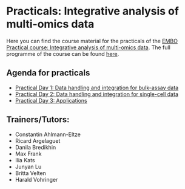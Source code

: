 # Practicals: Integrative analysis of multi-omics data

Here you can find the course material for the practicals of the [EMBO Practical course: Integrative analysis of multi-omics data](https://www.embl.org/about/info/course-and-conference-office/events/mmd22-01/). The full programme of the course can be found [here](https://www.embl.org/about/info/course-and-conference-office/events/mmd22-01/).


## Agenda for practicals

 * [Practical Day 1: Data handling and integration for bulk-assay data](day1/README.md)
 * [Practical Day 2: Data handling and integration for single-cell data](day2/README.md)
 * [Practical Day 3: Applications](day3/README.md)


## Trainers/Tutors: 

 * Constantin Ahlmann-Eltze
 * Ricard Argelaguet
 * Danila Bredikhin
 * Max Frank
 * Ilia Kats
 * Junyan Lu
 * Britta Velten
 * Harald Vohringer
